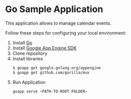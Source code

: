 # Go Sample Application
This application allows to manage calendar events.

Follow these steps for configuring your local environment:

1. Install [Go](https://golang.org/dl/)
2. Install [Google App Engine SDK](https://cloud.google.com/appengine/downloads#Google_App_Engine_SDK_for_Go)
3. Clone repository
4. Install libraries
    ```sh
    $ goapp get google.golang.org/appengine
    $ goapp get github.com/gorilla/mux
    ```
5. Run Application
    ```sh
    goapp serve <PATH-TO-ROOT-FOLDER>
    ```
